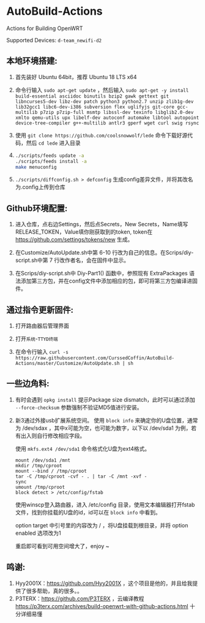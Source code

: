 # AutoBuild-Actions
Actions for Building OpenWRT

Supported Devices: `d-team_newifi-d2`

本地环境搭建:
-
1. 首先装好 Ubuntu 64bit，推荐  Ubuntu  18 LTS x64

2. 命令行输入 `sudo apt-get update` ，然后输入
`
sudo apt-get -y install build-essential asciidoc binutils bzip2 gawk gettext git libncurses5-dev libz-dev patch python3 python2.7 unzip zlib1g-dev lib32gcc1 libc6-dev-i386 subversion flex uglifyjs git-core gcc-multilib p7zip p7zip-full msmtp libssl-dev texinfo libglib2.0-dev xmlto qemu-utils upx libelf-dev autoconf automake libtool autopoint device-tree-compiler g++-multilib antlr3 gperf wget curl swig rsync
`

3. 使用 `git clone https://github.com/coolsnowwolf/lede` 命令下载好源代码，然后 `cd lede` 进入目录

4. ```bash
   ./scripts/feeds update -a
   ./scripts/feeds install -a
   make menuconfig
   ```

5. `./scripts/diffconfig.sh > defconfig` 生成config差异文件，并将其改名为.config上传到仓库

Github环境配置:
-
1. 进入仓库，点右边Settings，然后点Secrets，New Secrets，Name填写RELEASE_TOKEN，Value填你刚获取到的token, token在 https://github.com/settings/tokens/new 生成。

2. 在Customize/AutoUpdate.sh中第 6-10 行改为自己的信息。在Scrips/diy-script.sh中第 7 行改作者名，会在固件中显示。

3. 在Scrips/diy-script.sh中 Diy-Part1() 函数中，参照现有 ExtraPackages 语法添加第三方包，并在config文件中添加相应的包，即可将第三方包编译进固件。

通过指令更新固件:
-
1. 打开路由器后管理界面

2. 打开`系统`-`TTYD终端`

3. 在命令行输入 
  `curl -s https://raw.githubusercontent.com/CurssedCoffin/AutoBuild-Actions/master/Customize/AutoUpdate.sh | sh`

一些边角料:
-
1. 有时会遇到 `opkg install` 提示Package size dismatch，此时可以通过添加 `--force-checksum` 参数强制不验证MD5值进行安装。

2. 新3通过外接usb扩展系统空间。 使用 `block info` 来确定你的U盘位置，通常为 /dev/sdax ，其中x可能为空，也可能为数字，以下以 /dev/sda1 为例，若有出入则自行修改相应字段。
   
   使用 `mkfs.ext4 /dev/sda1` 命令格式化U盘为ext4格式。
   ```
   mount /dev/sda1 /mnt
   mkdir /tmp/cproot
   mount --bind / /tmp/cproot
   tar -C /tmp/cproot -cvf - . | tar -C /mnt -xvf -
   sync
   umount /tmp/cproot
   block detect > /etc/config/fstab
   ```
   
   使用winscp登入路由器，进入 /etc/config 目录，使用文本编辑器打开fstab文件，找到你挂载的U盘的id，id可以在 `block info` 中看到。
   
   option target 中引号里的内容改为 / ，将U盘挂载到根目录，并将 option enabled 选项改为1
   
   重启即可看到可用空间增大了，enjoy ~

鸣谢:
-
1. Hyy2001X：https://github.com/Hyy2001X ，这个项目是他的，并且给我提供了很多帮助，真的很多。。
2. P3TERX：https://github.com/P3TERX ，云编译教程 https://p3terx.com/archives/build-openwrt-with-github-actions.html 十分详细易懂
